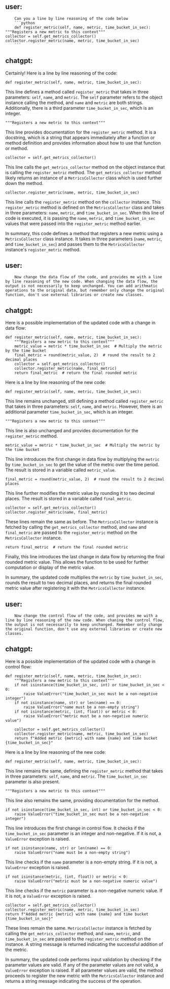 

## user: 


        Can you a line by line reasoning of the code below
        ```python
        def register_metric(self, name, metric, time_bucket_in_sec):
    """Registers a new metric to this context"""
    collector = self.get_metrics_collector()
    collector.register_metric(name, metric, time_bucket_in_sec)
        ```
        

## chatgpt: 

Certainly! Here is a line by line reasoning of the code:

```
def register_metric(self, name, metric, time_bucket_in_sec):
```
This line defines a method called `register_metric` that takes in three parameters: `self`, `name`, and `metric`. The `self` parameter refers to the object instance calling the method, and `name` and `metric` are both strings. Additionally, there is a third parameter `time_bucket_in_sec`, which is an integer.

```
"""Registers a new metric to this context"""
```
This line provides documentation for the `register_metric` method. It is a docstring, which is a string that appears immediately after a function or method definition and provides information about how to use that function or method.

```
collector = self.get_metrics_collector()
```
This line calls the `get_metrics_collector` method on the object instance that is calling the `register_metric` method. The `get_metrics_collector` method likely returns an instance of a `MetricsCollector` class which is used further down the method.

```
collector.register_metric(name, metric, time_bucket_in_sec)
```
This line calls the `register_metric` method on the `collector` instance. This `register_metric` method is defined on the `MetricsCollector` class and takes in three parameters: `name`, `metric`, and `time_bucket_in_sec`. When this line of code is executed, it is passing the `name`, `metric`, and `time_bucket_in_sec` values that were passed into the `register_metric` method earlier.

In summary, this code defines a method that registers a new metric using a `MetricsCollector` class instance. It takes in three parameters (`name`, `metric`, and `time_bucket_in_sec`) and passes them to the `MetricsCollector` instance's `register_metric` method.

## user: 


        Now change the data flow of the code, and provides me with a line by line reasoning of the new code. When changing the data flow, the output is not necessarily to keep unchanged. You can add arithmatic operations to the original data, but remember only change the original function, don't use external libraries or create new classes.
        

## chatgpt: 

Here is a possible implementation of the updated code with a change in data flow:

```
def register_metric(self, name, metric, time_bucket_in_sec):
    """Registers a new metric to this context"""
    metric_value = metric * time_bucket_in_sec  # Multiply the metric by the time bucket
    final_metric = round(metric_value, 2)  # round the result to 2 decimal places
    collector = self.get_metrics_collector()
    collector.register_metric(name, final_metric)
    return final_metric  # return the final rounded metric
```

Here is a line by line reasoning of the new code:

```
def register_metric(self, name, metric, time_bucket_in_sec):
```
This line remains unchanged, still defining a method called `register_metric` that takes in three parameters: `self`, `name`, and `metric`. However, there is an additional parameter `time_bucket_in_sec`, which is an integer.

```
"""Registers a new metric to this context"""
```
This line is also unchanged and provides documentation for the `register_metric` method.

```
metric_value = metric * time_bucket_in_sec  # Multiply the metric by the time bucket
```
This line introduces the first change in data flow by multiplying the `metric` by `time_bucket_in_sec` to get the value of the metric over the time period. The result is stored in a variable called `metric_value`.

```
final_metric = round(metric_value, 2)  # round the result to 2 decimal places
```
This line further modifies the metric value by rounding it to two decimal places. The result is stored in a variable called `final_metric`.

```
collector = self.get_metrics_collector()
collector.register_metric(name, final_metric)
```
These lines remain the same as before. The `MetricsCollector` instance is fetched by calling the `get_metrics_collector` method, and `name` and `final_metric` are passed to the `register_metric` method on the `MetricsCollector` instance.

```
return final_metric  # return the final rounded metric
```
Finally, this line introduces the last change in data flow by returning the final rounded metric value. This allows the function to be used for further computation or display of the metric value.

In summary, the updated code multiplies the `metric` by `time_bucket_in_sec`, rounds the result to two decimal places, and returns the final rounded metric value after registering it with the `MetricsCollector` instance.

## user: 


        Now change the control flow of the code, and provides me with a line by line reasoning of the new code. When chaning the control flow, the output is not necessarily to keep unchanged. Remember only change the original function, don't use any external libraries or create new classes.
        

## chatgpt: 

Here is a possible implementation of the updated code with a change in control flow:

```
def register_metric(self, name, metric, time_bucket_in_sec):
    """Registers a new metric to this context"""
    if not isinstance(time_bucket_in_sec, int) or time_bucket_in_sec < 0:
        raise ValueError("time_bucket_in_sec must be a non-negative integer")
    if not isinstance(name, str) or len(name) == 0:
        raise ValueError("name must be a non-empty string")
    if not isinstance(metric, (int, float)) or metric < 0:
        raise ValueError("metric must be a non-negative numeric value")

    collector = self.get_metrics_collector()
    collector.register_metric(name, metric, time_bucket_in_sec)
    return f"Added metric {metric} with name {name} and time bucket {time_bucket_in_sec}"
```

Here is a line by line reasoning of the new code:

```
def register_metric(self, name, metric, time_bucket_in_sec):
```
This line remains the same, defining the `register_metric` method that takes in three parameters: `self`, `name`, and `metric`. The `time_bucket_in_sec` parameter is also present.

```
"""Registers a new metric to this context"""
```
This line also remains the same, providing documentation for the method.

```
if not isinstance(time_bucket_in_sec, int) or time_bucket_in_sec < 0:
    raise ValueError("time_bucket_in_sec must be a non-negative integer")
```
This line introduces the first change in control flow. It checks if the `time_bucket_in_sec` parameter is an integer and non-negative. If it is not, a `ValueError` exception is raised.

```
if not isinstance(name, str) or len(name) == 0:
    raise ValueError("name must be a non-empty string")
```
This line checks if the `name` parameter is a non-empty string. If it is not, a `ValueError` exception is raised.

```
if not isinstance(metric, (int, float)) or metric < 0:
    raise ValueError("metric must be a non-negative numeric value")
```
This line checks if the `metric` parameter is a non-negative numeric value. If it is not, a `ValueError` exception is raised.

```
collector = self.get_metrics_collector()
collector.register_metric(name, metric, time_bucket_in_sec)
return f"Added metric {metric} with name {name} and time bucket {time_bucket_in_sec}"
```
These lines remain the same. `MetricsCollector` instance is fetched by calling the `get_metrics_collector` method, and `name`, `metric`, and `time_bucket_in_sec` are passed to the `register_metric` method on the instance. A string message is returned indicating the successful addition of the metric.

In summary, the updated code performs input validation by checking if the parameter values are valid. If any of the parameter values are not valid, a `ValueError` exception is raised. If all parameter values are valid, the method proceeds to register the new metric with the `MetricsCollector` instance and returns a string message indicating the success of the operation.